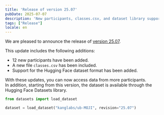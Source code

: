 ```yaml
---
title: 'Release of version 25.07'
pubDate: 2025-07-07
description: 'New participants, classes.csv, and dataset library support in version 25.07.'
tags: ["Release"]
locale: en
---
```


We are pleased to announce the release of [version 25.07](https://huggingface.co/datasets/kanglabs/ub-MOJI/tree/v25.07).

This update includes the following additions:

- 12 new participants have been added.  
- A new file `classes.csv` has been included.  
- Support for the Hugging Face dataset format has been added.  

With these updates, you can now access data from more participants.  
In addition, starting from this version, the dataset is available through the Hugging Face Datasets library.

```py
from datasets import load_dataset

dataset = load_dataset("kanglabs/ub-MOJI", revision="25.07")
```